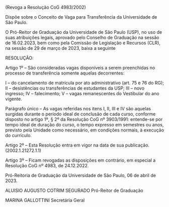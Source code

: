 (Revoga a Resolução CoG 4983/2002)

Dispõe sobre o Conceito de Vaga para Transferência da Universidade de São Paulo.

O Pró-Reitor de Graduação da Universidade de São Paulo (USP), no uso de suas atribuições legais, aprovado pelo Conselho de Graduação na sessão de 16.02.2023, bem como pela Comissão de Legislação e Recursos (CLR), na sessão de 29 de março de 2023, baixa a seguinte

RESOLUÇÃO:

Artigo 1º – São consideradas vagas disponíveis a serem preenchidas no processo de transferência somente aquelas decorrentes:

I – do cancelamento de matrícula por ato administrativo (art. 75 e 76 do RG);
II – desistências ou transferências de estudantes da USP;
III – novo ingresso;
IV – falecimento;
V – vagas remanescentes do Vestibular do ano vigente.

Parágrafo único – As vagas referidas nos itens I, II, III e IV são aquelas surgidas durante o período ideal de conclusão de cada curso, conforme disposto no artigo 1º, § 2º da Resolução CoG nº 3903/1991: entende-se por tempo ideal de duração do curso, o tempo expresso em semestres ou anos, previsto pela Unidade como necessário, em condições normais, à execução do currículo.

Artigo 2º – Esta Resolução entra em vigor na data de sua publicação. (2002.1.21272.1.1)

Artigo 3º – Ficam revogadas as disposições em contrário, em especial a Resolução CoG nº 4983, de 24.12.2022.

Pró-Reitoria de Graduação da Universidade de São Paulo, 06 de abril de 2023.

ALUISIO AUGUSTO COTRIM SEGURADO
Pró-Reitor de Graduação

MARINA GALLOTTINI
Secretária Geral